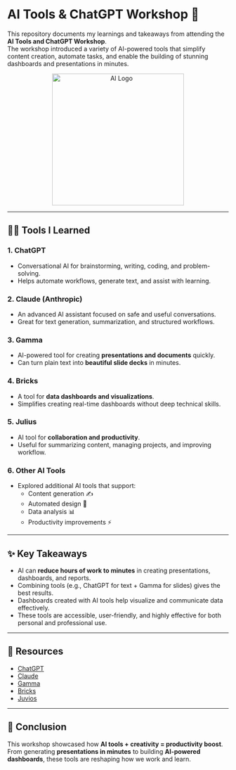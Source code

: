# AI Tools & ChatGPT Workshop 🚀

This repository documents my learnings and takeaways from attending the **AI Tools and ChatGPT Workshop**.  
The workshop introduced a variety of AI-powered tools that simplify content creation, automate tasks, and enable the building of stunning dashboards and presentations in minutes.

<p align="center">
  <img src="https://raw.githubusercontent.com/SaumiyaaTK/AI-for-Data-Analysis/main/assets/ai-logo.png" alt="AI Logo" width="300">
</p>

---

## 🧑‍💻 Tools I Learned

### 1. **ChatGPT**
- Conversational AI for brainstorming, writing, coding, and problem-solving.
- Helps automate workflows, generate text, and assist with learning.

### 2. **Claude (Anthropic)**
- An advanced AI assistant focused on safe and useful conversations.
- Great for text generation, summarization, and structured workflows.

### 3. **Gamma**
- AI-powered tool for creating **presentations and documents** quickly.
- Can turn plain text into **beautiful slide decks** in minutes.

### 4. **Bricks**
- A tool for **data dashboards and visualizations**.
- Simplifies creating real-time dashboards without deep technical skills.

### 5. **Julius**
- AI tool for **collaboration and productivity**.
- Useful for summarizing content, managing projects, and improving workflow.

### 6. **Other AI Tools**
- Explored additional AI tools that support:
  - Content generation ✍️  
  - Automated design 🎨  
  - Data analysis 📊  
  - Productivity improvements ⚡  

---

## ✨ Key Takeaways
- AI can **reduce hours of work to minutes** in creating presentations, dashboards, and reports.  
- Combining tools (e.g., ChatGPT for text + Gamma for slides) gives the best results.  
- Dashboards created with AI tools help visualize and communicate data effectively.  
- These tools are accessible, user-friendly, and highly effective for both personal and professional use.  

---


## 🔗 Resources

- [ChatGPT](https://chat.openai.com/)  
- [Claude](https://www.anthropic.com/)  
- [Gamma](https://gamma.app/)  
- [Bricks](https://bricks.ai/)  
- [Juvios](https://juvios.com/)  

---

## 🏁 Conclusion
This workshop showcased how **AI tools + creativity = productivity boost**.  
From generating **presentations in minutes** to building **AI-powered dashboards**, these tools are reshaping how we work and learn.  
